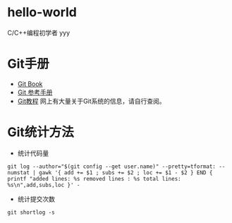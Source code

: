 # hello-world
C/C++编程初学者
yyy
# Git手册
* [Git Book](https://git-scm.com/book/zh/v2)
* [Git 参考手册](http://gitref.justjavac.com/)
* [Git教程](https://www.liaoxuefeng.com/wiki/0013739516305929606dd18361248578c67b8067c8c017b000)
网上有大量关于Git系统的信息，请自行查阅。

# Git统计方法
* 统计代码量
```
git log --author="$(git config --get user.name)" --pretty=tformat: --numstat | gawk '{ add += $1 ; subs += $2 ; loc += $1 - $2 } END { printf "added lines: %s removed lines : %s total lines: %s\n",add,subs,loc }' -
```
* 统计提交次数
```
git shortlog -s
```
